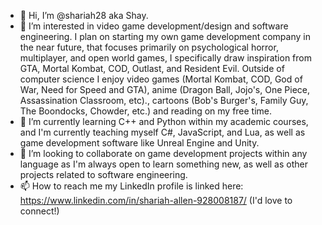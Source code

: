 - 👋 Hi, I’m @shariah28 aka Shay.
- 👀 I’m interested in video game development/design and software engineering. I plan on starting my own game development company in the near future, that focuses primarily on psychological horror, multiplayer, and open world games, I specifically draw inspiration from GTA, Mortal Kombat, COD, Outlast, and Resident Evil. Outside of computer science I enjoy video games (Mortal Kombat, COD, God of War, Need for Speed and GTA), anime (Dragon Ball, Jojo's, One Piece, Assassination Classroom, etc)., cartoons (Bob's Burger's, Family Guy, The Boondocks, Chowder, etc.) and reading on my free time.  
- 🌱 I’m currently learning C++ and Python within my academic courses, and I'm currently teaching myself C#, JavaScript, and Lua, as well as game development software like Unreal Engine and Unity.
- 💞️ I’m looking to collaborate on game development projects within any language as I'm always open to learn something new, as well as other projects related to software engineering. 
- 📫 How to reach me my LinkedIn profile is linked here: https://www.linkedin.com/in/shariah-allen-928008187/ (I'd love to connect!)

<!---
shariah28/shariah28 is a ✨ special ✨ repository because its `README.md` (this file) appears on your GitHub profile.
You can click the Preview link to take a look at your changes.
--->
